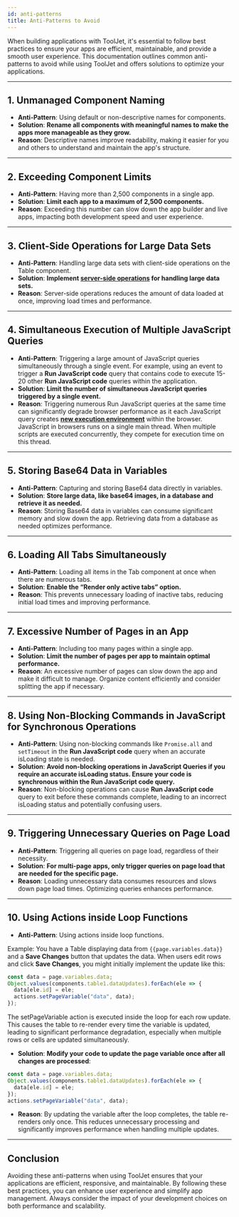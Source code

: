 ```yaml
---
id: anti-patterns
title: Anti-Patterns to Avoid 
---
```


When building applications with ToolJet, it's essential to follow best practices to ensure your apps are efficient, maintainable, and provide a smooth user experience. This documentation outlines common anti-patterns to avoid while using ToolJet and offers solutions to optimize your applications.

---

## 1. Unmanaged Component Naming

- **Anti-Pattern**: Using default or non-descriptive names for components.
- **Solution**: **Rename all components with meaningful names to make the apps more manageable as they grow.**
- **Reason**: Descriptive names improve readability, making it easier for you and others to understand and maintain the app's structure.

---

## 2. Exceeding Component Limits

- **Anti-Pattern**: Having more than 2,500 components in a single app.
- **Solution**: **Limit each app to a maximum of 2,500 components.**
- **Reason**: Exceeding this number can slow down the app builder and live apps, impacting both development speed and user experience.

---

## 3. Client-Side Operations for Large Data Sets

- **Anti-Pattern**: Handling large data sets with client-side operations on the Table component.
- **Solution**: **Implement [server-side operations](/docs/widgets/table/serverside-operations/overview) for handling large data sets.**
- **Reason**: Server-side operations reduces the amount of data loaded at once, improving load times and performance.

---

## 4. Simultaneous Execution of Multiple JavaScript Queries

- **Anti-Pattern**: Triggering a large amount of JavaScript queries simultaneously through a single event. For example, using an event to trigger a **Run JavaScript code** query that contains code to execute 15-20 other **Run JavaScript code** queries within the application.
- **Solution**: **Limit the number of simultaneous JavaScript queries triggered by a single event.**
- **Reason**: Triggering numerous Run JavaScript queries at the same time can significantly degrade browser performance as it each JavaScript query creates **[new execution environment](https://developer.mozilla.org/en-US/docs/Web/API/HTML_DOM_API/Microtask_guide/In_depth#javascript_execution_contexts)** within the browser. JavaScript in browsers runs on a single main thread. When multiple scripts are executed concurrently, they compete for execution time on this thread.

---

## 5. Storing Base64 Data in Variables

- **Anti-Pattern**: Capturing and storing Base64 data directly in variables.
- **Solution**: **Store large data, like base64 images, in a database and retrieve it as needed.**
- **Reason**: Storing Base64 data in variables can consume significant memory and slow down the app. Retrieving data from a database as needed optimizes performance.

---

## 6. Loading All Tabs Simultaneously 

- **Anti-Pattern**: Loading all items in the Tab component at once when there are numerous tabs.
- **Solution**: **Enable the “Render only active tabs” option.**
- **Reason**: This prevents unnecessary loading of inactive tabs, reducing initial load times and improving performance.

---

## 7. Excessive Number of Pages in an App

- **Anti-Pattern**: Including too many pages within a single app.
- **Solution**: **Limit the number of pages per app to maintain optimal performance.**
- **Reason**: An excessive number of pages can slow down the app and make it difficult to manage. Organize content efficiently and consider splitting the app if necessary.

---

## 8. Using Non-Blocking Commands in JavaScript for Synchronous Operations

- **Anti-Pattern**: Using non-blocking commands like `Promise.all` and `setTimeout` in the **Run JavaScript code** query when an accurate isLoading state is needed.
- **Solution**: **Avoid non-blocking operations in JavaScript Queries if you require an accurate isLoading status. Ensure your code is synchronous within the Run JavaScript code query.**
- **Reason**: Non-blocking operations can cause **Run JavaScript code** query to exit before these commands complete, leading to an incorrect isLoading status and potentially confusing users.

---

## 9. Triggering Unnecessary Queries on Page Load

- **Anti-Pattern**: Triggering all queries on page load, regardless of their necessity.
- **Solution**: **For multi-page apps, only trigger queries on page load that are needed for the specific page.**
- **Reason**: Loading unnecessary data consumes resources and slows down page load times. Optimizing queries enhances performance.

---

## 10. Using Actions inside Loop Functions
- **Anti-Pattern**: Using actions inside loop functions.

Example: 
You have a Table displaying data from `{{page.variables.data}}` and a **Save Changes** button that updates the data. When users edit rows and click **Save Changes**, you might initially implement the update like this:

```javascript
const data = page.variables.data;
Object.values(components.table1.dataUpdates).forEach(ele => {
  data[ele.id] = ele;
  actions.setPageVariable("data", data);
});
```

The setPageVariable action is executed inside the loop for each row update. This causes the table to re-render every time the variable is updated, leading to significant performance degradation, especially when multiple rows or cells are updated simultaneously.

- **Solution**: **Modify your code to update the page variable once after all changes are processed**:

```javascript
const data = page.variables.data;
Object.values(components.table1.dataUpdates).forEach(ele => {
  data[ele.id] = ele;
});
actions.setPageVariable("data", data);
```

- **Reason**: By updating the variable after the loop completes, the table re-renders only once. This reduces unnecessary processing and significantly improves performance when handling multiple updates.

---

## Conclusion

Avoiding these anti-patterns when using ToolJet ensures that your applications are efficient, responsive, and maintainable. By following these best practices, you can enhance user experience and simplify app management. Always consider the impact of your development choices on both performance and scalability.


